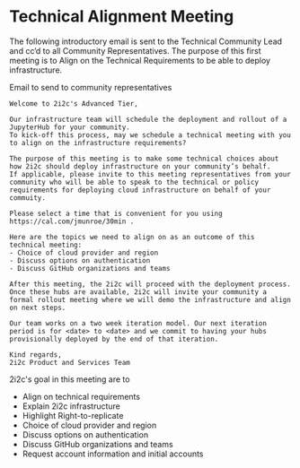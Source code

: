 # Technical Alignment Meeting

The following introductory email is sent to the Technical Community Lead and cc’d to all Community Representatives. The purpose of this first meeting is to Align on the Technical Requirements to be able to deploy infrastructure.  

Email to send to community representatives

```
Welcome to 2i2c's Advanced Tier,

Our infrastructure team will schedule the deployment and rollout of a JupyterHub for your community.
To kick-off this process, may we schedule a technical meeting with you to align on the infrastructure requirements?

The purpose of this meeting is to make some technical choices about how 2i2c should deploy infrastructure on your community’s behalf. 
If applicable, please invite to this meeting representatives from your community who will be able to speak to the technical or policy requirements for deploying cloud infrastructure on behalf of your commuity.

Please select a time that is convenient for you using https://cal.com/jmunroe/30min . 

Here are the topics we need to align on as an outcome of this technical meeting:
- Choice of cloud provider and region
- Discuss options on authentication
- Discuss GitHub organizations and teams

After this meeting, the 2i2c will proceed with the deployment process. Once these hubs are available, 2i2c will invite your community a formal rollout meeting where we will demo the infrastructure and align on next steps.

Our team works on a two week iteration model. Our next iteration period is for <date> to <date> and we commit to having your hubs provisionally deployed by the end of that iteration.

Kind regards,
2i2c Product and Services Team
```

2i2c's goal in this meeting are to
- Align on technical requirements
- Explain 2i2c infrastructure
- Highlight Right-to-replicate
- Choice of cloud provider and region
- Discuss options on authentication
- Discuss GitHub organizations and teams
- Request account information and initial accounts




